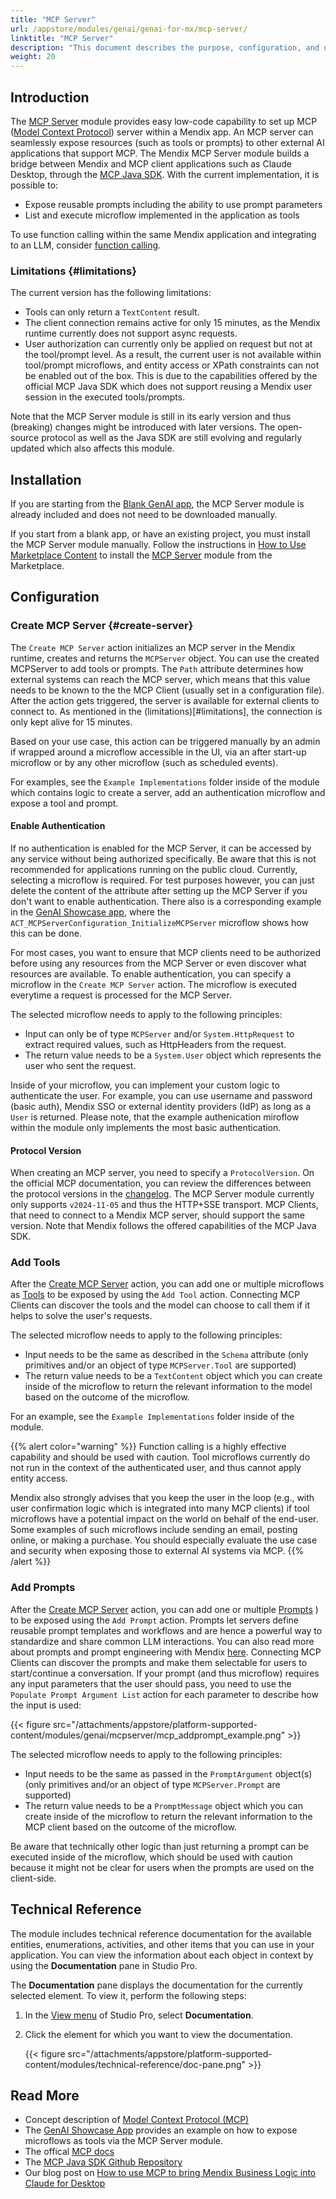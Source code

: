 ```yaml
---
title: "MCP Server"
url: /appstore/modules/genai/genai-for-mx/mcp-server/
linktitle: "MCP Server"
description: "This document describes the purpose, configuration, and usage of the MCP Server module from the Mendix Marketplace that allows developers to expose Mendix logic to external MCP clients and AI systems."
weight: 20
---
```


## Introduction

The [MCP Server](https://marketplace.mendix.com/link/component/240380) module provides easy low-code capability to set up MCP ([Model Context Protocol](/appstore/modules/genai/mcp)) server within a Mendix app. An MCP server can seamlessly expose resources (such as tools or prompts) to other external AI applications that support MCP. The Mendix MCP Server module builds a bridge between Mendix and MCP client applications such as Claude Desktop, through the [MCP Java SDK](https://github.com/modelcontextprotocol/java-sdk). With the current implementation, it is possible to:

* Expose reusable prompts including the ability to use prompt parameters
* List and execute microflow implemented in the application as tools

To use function calling within the same Mendix application and integrating to an LLM, consider [function calling](/appstore/modules/genai/function-calling/).

### Limitations {#limitations}

The current version has the following limitations:

* Tools can only return a `TextContent` result.
* The client connection remains active for only 15 minutes, as the Mendix runtime currently does not support async requests.
* User authorization can currently only be applied on request but not at the tool/prompt level. As a result, the current user is not available within tool/prompt microflows, and entity access or XPath constraints can not be enabled out of the box. This is due to the capabilities offered by the official MCP Java SDK which does not support reusing a Mendix user session in the executed tools/prompts.

Note that the MCP Server module is still in its early version and thus (breaking) changes might be introduced with later versions. The open-source protocol as well as the Java SDK are still evolving and regularly updated which also affects this module.

## Installation

If you are starting from the [Blank GenAI app](https://marketplace.mendix.com/link/component/227934), the MCP Server module is already included and does not need to be downloaded manually.

If you start from a blank app, or have an existing project, you must install the MCP Server module manually. Follow the instructions in [How to Use Marketplace Content](/appstore/use-content/) to install the [MCP Server](https://marketplace.mendix.com/link/component/240380) module from the Marketplace.

## Configuration

### Create MCP Server {#create-server}

The `Create MCP Server` action initializes an MCP server in the Mendix runtime, creates and returns the `MCPServer` object. You can use the created MCPServer to add tools or prompts. The `Path` attribute determines how external systems can reach the MCP server, which means that this value needs to be known to the the MCP Client (usually set in a configuration file). After the action gets triggered, the server is available for external clients to connect to. As mentioned in the (limitations)[#limitations], the connection is only kept alive for 15 minutes.

Based on your use case, this action can be triggered manually by an admin if wrapped around a microflow accessible in the UI, via an after start-up microflow or by any other microflow (such as scheduled events).

For examples, see the `Example Implementations` folder inside of the module which contains logic to create a server, add an authentication microflow and expose a tool and prompt.

#### Enable Authentication

If no authentication is enabled for the MCP Server, it can be accessed by any service without being authorized specifically. Be aware that this is not recommended for applications running on the public cloud. Currently, selecting a microflow is required. For test purposes however, you can just delete the content of the attribute after setting up the MCP Server if you don't want to enable authentication. There also is a corresponding example in the [GenAI Showcase app](https://marketplace.mendix.com/link/component/220475), where the `ACT_MCPServerConfiguration_InitializeMCPServer` microflow shows how this can be done. 

For most cases, you want to ensure that MCP clients need to be authorized before using any resources from the MCP Server or even discover what resources are available. To enable authentication, you can specify a microflow in the `Create MCP Server` action. The microflow is executed everytime a request is processed for the MCP Server. 

The selected microflow needs to apply to the following principles:
* Input can only be of type `MCPServer` and/or `System.HttpRequest` to extract required values, such as HttpHeaders from the request.
* The return value needs to be a `System.User` object which represents the user who sent the request.

Inside of your microflow, you can implement your custom logic to authenticate the user. For example, you can use username and password (basic auth), Mendix SSO or external identity providers (IdP) as long as a `User` is returned. Please note, that the example authenication miroflow within the module only implements the most basic authentication.

#### Protocol Version

When creating an MCP server, you need to specify a `ProtocolVersion`. On the official MCP documentation, you can review the differences between the protocol versions in the [changelog](https://modelcontextprotocol.io/specification/2025-03-26/changelog). The MCP Server module currently only supports `v2024-11-05` and thus the HTTP+SSE transport. MCP Clients, that need to connect to a Mendix MCP server, should support the same version. Note that Mendix follows the offered capabilities of the MCP Java SDK.

### Add Tools

After the [Create MCP Server](#create-server) action, you can add one or multiple microflows as [Tools](https://modelcontextprotocol.io/docs/concepts/tools) to be exposed by using the `Add Tool` action. Connecting MCP Clients can discover the tools and the model can choose to call them if it helps to solve the user's requests.

The selected microflow needs to apply to the following principles:
* Input needs to be the same as described in the `Schema` attribute (only primitives and/or an object of type `MCPServer.Tool` are supported)
* The return value needs to be a `TextContent` object which you can create inside of the microflow to return the relevant information to the model based on the outcome of the microflow.

For an example, see the `Example Implementations` folder inside of the module.

{{% alert color="warning" %}}
Function calling is a highly effective capability and should be used with caution. Tool microflows currently do not run in the context of the authenticated user, and thus cannot apply entity access. 

Mendix also strongly advises that you keep the user in the loop (e.g., with user confirmation logic which is integrated into many MCP clients) if tool microflows have a potential impact on the world on behalf of the end-user. Some examples of such microflows include sending an email, posting online, or making a purchase. You should especially evaluate the use case and security when exposing those to external AI systems via MCP.
{{% /alert %}}

### Add Prompts

After the [Create MCP Server](#create-server) action, you can add one or multiple [Prompts](https://modelcontextprotocol.io/docs/concepts/prompts)
) to be exposed using the `Add Prompt` action. Prompts let servers define reusable prompt templates and workflows and are hence a powerful way to standardize and share common LLM interactions. You can also read more about prompts and prompt engineering with Mendix [here](https://docs.mendix.com/appstore/modules/genai/prompt-engineering). Connecting MCP Clients can discover the prompts and make them selectable for users to start/continue a conversation. If your prompt (and thus microflow) requires any input parameters that the user should pass, you need to use the `Populate Prompt Argument List` action for each parameter to describe how the input is used:

{{< figure src="/attachments/appstore/platform-supported-content/modules/genai/mcpserver/mcp_addprompt_example.png" >}}

The selected microflow needs to apply to the following principles:
* Input needs to be the same as passed in the `PromptArgument` object(s) (only primitives and/or an object of type `MCPServer.Prompt` are supported)
* The return value needs to be a `PromptMessage` object which you can create inside of the microflow to return the relevant information to the MCP client based on the outcome of the microflow.

Be aware that technically other logic than just returning a prompt can be executed inside of the microflow, which should be used with caution because it might not be clear for users when the prompts are used on the client-side.

## Technical Reference

The module includes technical reference documentation for the available entities, enumerations, activities, and other items that you can use in your application. You can view the information about each object in context by using the **Documentation** pane in Studio Pro.

The **Documentation** pane displays the documentation for the currently selected element. To view it, perform the following steps:

1. In the [View menu](/refguide/view-menu/) of Studio Pro, select **Documentation**.
2. Click the element for which you want to view the documentation.

    {{< figure src="/attachments/appstore/platform-supported-content/modules/technical-reference/doc-pane.png" >}}

## Read More

* Concept description of [Model Context Protocol (MCP)](/appstore/modules/genai/mcp)
* The [GenAI Showcase App](https://marketplace.mendix.com/link/component/220475) provides an example on how to expose microflows as tools via the MCP Server module. 
* The offical [MCP docs](https://modelcontextprotocol.io/introduction)
* The [MCP Java SDK Github Repository](https://github.com/modelcontextprotocol/java-sdk)
* Our blog post on [How to use MCP to bring Mendix Business Logic into Claude for Desktop](https://www.mendix.com/blog/how-to-use-mcp-to-bring-mendix-business-logic-into-claude-for-desktop/)
   
